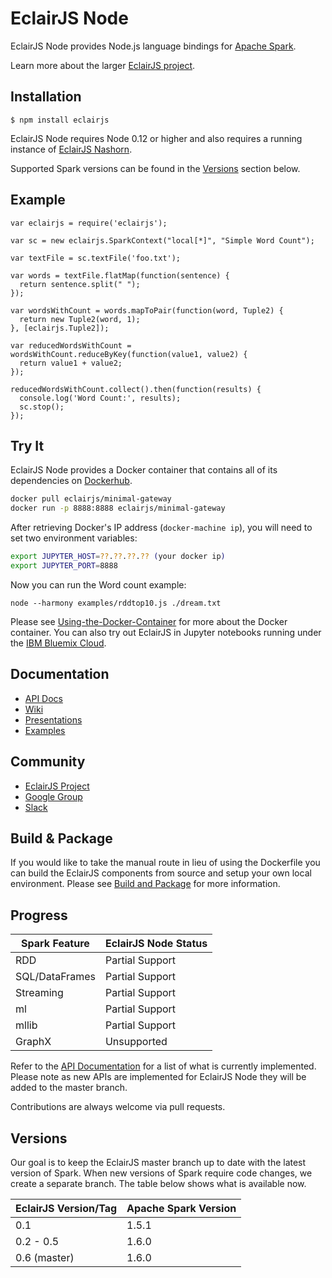EclairJS Node
===================
EclairJS Node provides Node.js language bindings for [Apache Spark](https://spark.apache.org).

Learn more about the larger [EclairJS project](http://www.eclairjs.org).

## Installation

```
$ npm install eclairjs
```

EclairJS Node requires Node 0.12 or higher and also requires a running instance of [EclairJS Nashorn](https://github.com/EclairJS/eclairjs-nashorn/).

Supported Spark versions can be found in the [Versions](#version) section below.

## Example
```node
var eclairjs = require('eclairjs');

var sc = new eclairjs.SparkContext("local[*]", "Simple Word Count");

var textFile = sc.textFile('foo.txt');

var words = textFile.flatMap(function(sentence) {
  return sentence.split(" ");
});

var wordsWithCount = words.mapToPair(function(word, Tuple2) {
  return new Tuple2(word, 1);
}, [eclairjs.Tuple2]);

var reducedWordsWithCount = wordsWithCount.reduceByKey(function(value1, value2) {
  return value1 + value2;
});

reducedWordsWithCount.collect().then(function(results) {
  console.log('Word Count:', results);
  sc.stop();
});
```

## Try It
EclairJS Node provides a Docker container that contains all of its dependencies on [Dockerhub](https://hub.docker.com/r/eclairjs/minimal-gateway/).

```bash
docker pull eclairjs/minimal-gateway
docker run -p 8888:8888 eclairjs/minimal-gateway
```

After retrieving Docker's IP address (`docker-machine ip`), you will need to set two environment variables:

```bash
export JUPYTER_HOST=??.??.??.?? (your docker ip)
export JUPYTER_PORT=8888
```

Now you can run the Word count example:

```
node --harmony examples/rddtop10.js ./dream.txt
```

Please see [Using-the-Docker-Container](https://github.com/EclairJS/eclairjs-node/wikis/Using-the-Docker-Container) for more about the Docker container.
You can also try out EclairJS in Jupyter notebooks running under the [IBM Bluemix Cloud](https://github.com/EclairJS/eclairjs-node/wikis/EclairJS-with-IBM-Bluemix).

## Documentation
* [API Docs](https://github.com/EclairJS/eclairjs-node/wiki/API-Documentation)
* [Wiki](https://github.com/EclairJS/eclairjs-node/wiki)
* [Presentations](https://github.com/EclairJS/eclairjs-node/wiki/Project-and-Community#presentations)
* [Examples](https://github.com/EclairJS/eclairjs-node/tree/master/examples)

## Community
* [EclairJS Project](http://eclairjs.org/)
* [Google Group](https://groups.google.com/forum/#!forum/eclairjs)
* [Slack](https://eclairjs.slack.com)

## Build & Package
If you would like to take the manual route in lieu of using the Dockerfile you can build the EclairJS components from source and setup your own local environment.  Please see [Build and Package](https://github.com/EclairJS/eclairjs-node/wikis/Build-and-Package) for more information.

## Progress

|Spark Feature    |EclairJS Node Status|
|-----------------|--------------------|
|RDD              | Partial Support    |
|SQL/DataFrames   | Partial Support    |
|Streaming        | Partial Support    |
|ml               | Partial Support    |
|mllib             | Partial Support    |
|GraphX           | Unsupported        |

Refer to the [API Documentation](https://github.com/EclairJS/eclairjs-node/wikis/API-Documentation) for a list of what is currently implemented.  Please note as new APIs are implemented for EclairJS Node they will be added to the master branch.

Contributions are always welcome via pull requests.

## Versions
Our goal is to keep the EclairJS master branch up to date with the latest version of Spark. When new versions of Spark require code changes, we create a separate branch. The table below shows what is available now.

|EclairJS Version/Tag | Apache Spark Version |
| -------- | -------- |
| 0.1            | 1.5.1 |
| 0.2 - 0.5      | 1.6.0 |
| 0.6  (master)  | 1.6.0 |
